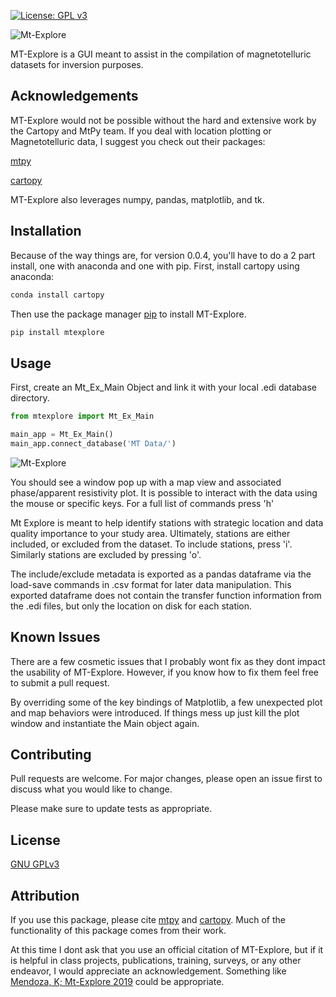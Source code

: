 [![License: GPL v3](https://img.shields.io/badge/License-GPLv3-blue.svg)](https://www.gnu.org/licenses/gpl-3.0)


![Mt-Explore](https://github.com/El-minadero/mt-explore/blob/master/images/social_card_modified.png)

MT-Explore is a GUI meant to assist in the compilation of magnetotelluric datasets for inversion purposes.



## Acknowledgements

MT-Explore would not be possible without the hard and extensive work by the Cartopy and MtPy team. If you deal with location plotting or Magnetotelluric data, I suggest you check out their packages:

[mtpy](https://github.com/MTgeophysics/mtpy)

[cartopy](https://scitools.org.uk/cartopy/docs/latest/)

MT-Explore also leverages numpy, pandas, matplotlib, and tk. 

## Installation
Because of the way things are, for version 0.0.4, you'll have to do a 2 part install, one with anaconda and one with pip.
First, install cartopy using anaconda:
```bash
conda install cartopy
```

Then use the package manager [pip](https://pip.pypa.io/en/stable/) to install MT-Explore.

```bash
pip install mtexplore
```

## Usage

First, create an Mt_Ex_Main Object and link it with your local .edi database directory.

```python
from mtexplore import Mt_Ex_Main

main_app = Mt_Ex_Main()
main_app.connect_database('MT Data/')

```
![Mt-Explore](https://github.com/El-minadero/mt-explore/blob/master/images/ex.png)

You should see a window pop up with a map view and associated phase/apparent resistivity plot. It is possible to interact with the data using the mouse or specific keys. For a full list of commands press 'h'

Mt Explore is meant to help identify stations with strategic location and data quality importance to your study area. Ultimately, stations are either included, or excluded from the dataset. To include stations, press 'i'. Similarly stations are excluded by pressing 'o'. 

The include/exclude metadata is exported as a pandas dataframe via the load-save commands in .csv format for later data manipulation. This exported dataframe does not contain the transfer function information from the .edi files, but only the location on disk for each station. 

## Known Issues
There are a few cosmetic issues that I probably wont fix as they dont impact the usability of MT-Explore. However, if you know how to fix them feel free to submit a pull request.

By overriding some of the key bindings of Matplotlib, a few unexpected plot and map behaviors were introduced. If things mess up just kill the plot window and instantiate the Main object again. 

## Contributing
Pull requests are welcome. For major changes, please open an issue first to discuss what you would like to change.

Please make sure to update tests as appropriate.

## License
[GNU GPLv3](https://choosealicense.com/licenses/gpl-3.0/)

## Attribution

If you use this package, please cite [mtpy](https://github.com/MTgeophysics/mtpy) and [cartopy](https://scitools.org.uk/cartopy/docs/latest/). Much of the functionality of this package comes from their work. 

At this time I dont ask that you use an official citation of MT-Explore, but if it is helpful in class projects, publications, training, surveys, or any other endeavor, I would appreciate an acknowledgement. Something like [Mendoza, K; Mt-Explore 2019](https://github.com/El-minadero/mt-explore.git) could be appropriate.



